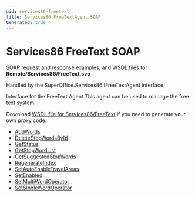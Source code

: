 ```yaml
---
uid: services86-freetext
title: Services86.FreeTextAgent SOAP
Generated: true
---
```


# Services86 FreeText SOAP

SOAP request and response examples, and WSDL files for **Remote/Services86/FreeText.svc**

Handled by the <see cref="T:SuperOffice.Services86.IFreeTextAgent">SuperOffice.Services86.IFreeTextAgent</see> interface.

Interface for the FreeText Agent
This agent can be used to manage the free text system

Download [WSDL file for Services86/FreeText](../Services86-FreeText.md) if you need to generate your own proxy code.

* [AddWords](AddWords.md)
* [DeleteStopWordsById](DeleteStopWordsById.md)
* [GetStatus](GetStatus.md)
* [GetStopWordList](GetStopWordList.md)
* [GetSuggestedStopWords](GetSuggestedStopWords.md)
* [RegenerateIndex](RegenerateIndex.md)
* [SetAutoEnableTravelAreas](SetAutoEnableTravelAreas.md)
* [SetEnabled](SetEnabled.md)
* [SetMultiWordOperator](SetMultiWordOperator.md)
* [SetSingleWordOperator](SetSingleWordOperator.md)
